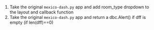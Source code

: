1. Take the original `mexico-dash.py` app and add room_type dropdown to the layout and callback function
2. Take the original `mexico-dash.py` app and return a dbc.Alert() if dff is empty (if len(dff)==0)
